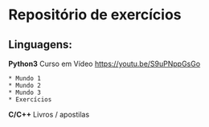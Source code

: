 # Repositório de exercícios

## Linguagens:

**Python3**
	Curso em Vídeo <https://youtu.be/S9uPNppGsGo>
	
	* Mundo 1
	* Mundo 2
	* Mundo 3
	* Exercícios
	
**C/C++**
	Livros / apostilas
